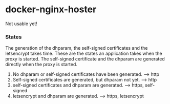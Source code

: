 # docker-nginx-hoster

Not usable yet!

### States

The generation of the dhparam, the self-signed certificates and the letsencrypt takes time. 
These are the states an application takes when the proxy is started. 
The self-signed certificate and the dhparam are generated directly when the proxy is started.

1. No dhparam or self-signed certificates have been generated. --> http
2. Self-signed certificates are generated, but dhparam not yet. --> http
3. self-signed certificates and dhparam are generated. --> https, self-signed
4. letsencrypt and dhparam are generated. --> https, letsencrypt
